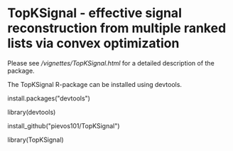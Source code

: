 # TopKSignal - effective signal reconstruction from multiple ranked lists via convex optimization

Please see */vignettes/TopKSignal.html* for a detailed description of the package.

The TopKSignal R-package can be installed using devtools.

install.packages("devtools")

library(devtools)

install_github("pievos101/TopKSignal")

library(TopKSignal)

